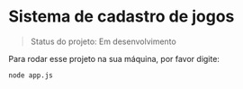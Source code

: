 <h1>Sistema de cadastro de jogos</h1>

> Status do projeto: Em desenvolvimento

Para rodar esse projeto na sua máquina, por favor digite:

``
node app.js
``
